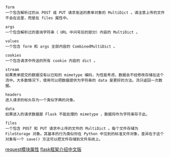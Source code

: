 ```
form
一个包含解析过的从 POST 或 PUT 请求发送的表单对象的 MultiDict 。请注意上传的文件不会在这里，而是在 files 属性中。

args
一个包含解析过的查询字符串（ URL 中问号后的部分）内容的 MultiDict 。

values
一个包含 form 和 args 全部内容的 CombinedMultiDict 。

cookies
一个包含请求中传送的所有 cookie 内容的 dict 。

stream
如果表单提交的数据没有以已知的 mimetype 编码，为性能考虑，数据会不经修改存储在这个流中。大多数情况下，使用可以把数据提供为字符串的 data 是更好的方法。流只返回一次数据。

headers
进入请求的标头存为一个类似字典的对象。

data
如果进入的请求数据是 Flask 不能处理的 mimetype ，数据将作为字符串存于此。

files
一个包含 POST 和 PUT 请求中上传的文件的 MultiDict 。每个文件存储为 FileStorage 对象。其基本的行为类似你在 Python 中见到的标准文件对象，差异在于这个对象有一个 save() 方法可以把文件存储到文件系统上。

```

[request模块属性](https://www.cnblogs.com/wangjikun/p/6935592.html)
[flask框架介绍中文版](http://docs.jinkan.org/docs/flask/quickstart.html)
